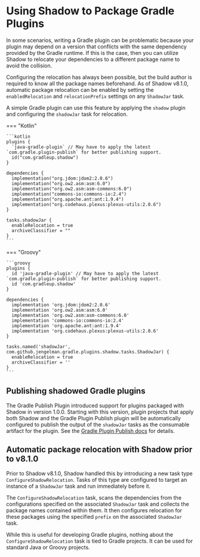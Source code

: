 # Using Shadow to Package Gradle Plugins

In some scenarios, writing a Gradle plugin can be problematic because your plugin may depend on a version that
conflicts with the same dependency provided by the Gradle runtime. If this is the case, then you can utilize Shadow
to relocate your dependencies to a different package name to avoid the collision.

Configuring the relocation has always been possible, but the build author is required to know all the package names
beforehand. As of Shadow v8.1.0, automatic package relocation can be enabled by setting the `enabledRelocation` 
and `relocationPrefix` settings on any `ShadowJar` task.

A simple Gradle plugin can use this feature by applying the `shadow` plugin and configuring the `shadowJar` task for relocation.

=== "Kotlin"

    ```kotlin
    plugins {
      `java-gradle-plugin` // May have to apply the latest `com.gradle.plugin-publish` for better publishing support.
      id("com.gradleup.shadow")
    }

    dependencies {
      implementation("org.jdom:jdom2:2.0.6")
      implementation("org.ow2.asm:asm:6.0")
      implementation("org.ow2.asm:asm-commons:6.0")
      implementation("commons-io:commons-io:2.4")
      implementation("org.apache.ant:ant:1.9.4")
      implementation("org.codehaus.plexus:plexus-utils:2.0.6")
    }

    tasks.shadowJar {
      enableRelocation = true
      archiveClassifier = ""
    }
    ```

=== "Groovy"

    ```groovy
    plugins {
      id 'java-gradle-plugin' // May have to apply the latest `com.gradle.plugin-publish` for better publishing support.
      id 'com.gradleup.shadow'
    }

    dependencies {
      implementation 'org.jdom:jdom2:2.0.6'
      implementation 'org.ow2.asm:asm:6.0'
      implementation 'org.ow2.asm:asm-commons:6.0'
      implementation 'commons-io:commons-io:2.4'
      implementation 'org.apache.ant:ant:1.9.4'
      implementation 'org.codehaus.plexus:plexus-utils:2.0.6'
    }

    tasks.named('shadowJar', com.github.jengelman.gradle.plugins.shadow.tasks.ShadowJar) {
      enableRelocation = true
      archiveClassifier = ''
    }
    ```

## Publishing shadowed Gradle plugins
The Gradle Publish Plugin introduced support for plugins packaged with Shadow in version 1.0.0.
Starting with this version, plugin projects that apply both Shadow and the Gradle Plugin Publish plugin will be
automatically configured to publish the output of the `shadowJar` tasks as the consumable artifact for the plugin.
See the [Gradle Plugin Publish docs](https://docs.gradle.org/current/userguide/publishing_gradle_plugins.html#shadow_dependencies) for details.

## Automatic package relocation with Shadow prior to v8.1.0

Prior to Shadow v8.1.0, Shadow handled this by introducing a new task type `ConfigureShadowRelocation`.
Tasks of this type are configured to target an instance of a `ShadowJar` task and run immediately before it.

The `ConfigureShadowRelocation` task, scans the dependencies from the configurations specified on the associated
`ShadowJar` task and collects the package names contained within them. It then configures relocation for these
packages using the specified `prefix` on the associated `ShadowJar` task.

While this is useful for developing Gradle plugins, nothing about the `ConfigureShadowRelocation` task is tied to
Gradle projects. It can be used for standard Java or Groovy projects.
